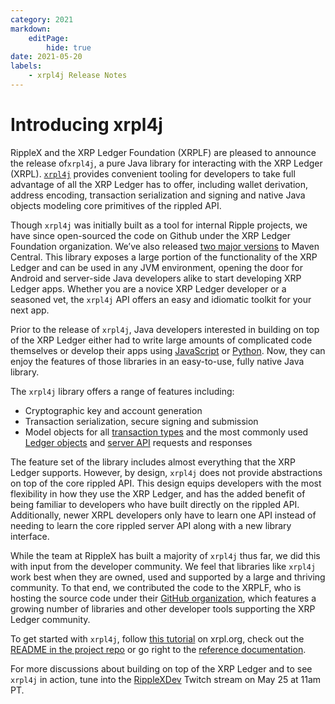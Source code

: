 ```yaml
---
category: 2021
markdown:
    editPage:
        hide: true
date: 2021-05-20
labels:
    - xrpl4j Release Notes
---
```

# Introducing xrpl4j

RippleX and the XRP Ledger Foundation (XRPLF) are pleased to announce the release of`xrpl4j`, a pure Java library for interacting with the XRP Ledger (XRPL). [`xrpl4j`](https://github.com/XRPLF/xrpl4j) provides convenient tooling for developers to take full advantage of all the XRP Ledger has to offer, including wallet derivation, address encoding, transaction serialization and signing and native Java objects modeling core primitives of the rippled API.

Though `xrpl4j` was initially built as a tool for internal Ripple projects, we have since open-sourced the code on Github under the XRP Ledger Foundation organization. We’ve also released [two major versions](https://search.maven.org/search?q=org.xrpl) to Maven Central. This library exposes a large portion of the functionality of the XRP Ledger and can be used in any JVM environment, opening the door for Android and server-side Java developers alike to start developing XRP Ledger apps. Whether you are a novice XRP Ledger developer or a seasoned vet, the `xrpl4j` API offers an easy and idiomatic toolkit for your next app.

Prior to the release of `xrpl4j`, Java developers interested in building on top of the XRP Ledger either had to write large amounts of complicated code themselves or develop their apps using [JavaScript](https://github.com/ripple/ripple-lib) or [Python](https://github.com/XRPLF/xrpl-py). Now, they can enjoy the features of those libraries in an easy-to-use, fully native Java library.

The `xrpl4j` library offers a range of features including:

* Cryptographic key and account generation
* Transaction serialization, secure signing and submission
* Model objects for all [transaction types](https://xrpl.org/transaction-formats.html) and the most commonly used [Ledger objects](https://xrpl.org/ledger-data-formats.html) and [server API](https://xrpl.org/public-rippled-methods.html) requests and responses

The feature set of the library includes almost everything that the XRP Ledger supports. However, by design, `xrpl4j` does not provide abstractions on top of the core rippled API. This design equips developers with the most flexibility in how they use the XRP Ledger, and has the added benefit of being familiar to developers who have built directly on the rippled API. Additionally, newer XRPL developers only have to learn one API instead of needing to learn the core rippled server API along with a new library interface.

While the team at RippleX has built a majority of `xrpl4j` thus far, we did this with input from the developer community. We feel that libraries like `xrpl4j` work best when they are owned, used and supported by a large and thriving community. To that end, we contributed the code to the XRPLF, who is hosting the source code under their [GitHub organization](https://github.com/XRPLF), which features a growing number of libraries and other developer tools supporting the XRP Ledger community.

To get started with `xrpl4j`, follow [this tutorial](https://xrpl.org/get-started-using-java.html) on xrpl.org, check out the [README in the project repo](https://github.com/XRPLF/xrpl4j/blob/main/README.md) or go right to the [reference documentation](https://javadoc.io/doc/org.xrpl/xrpl4j-parent/2.0.0/index.html).

For more discussions about building on top of the XRP Ledger and to see `xrpl4j` in action, tune into the [RippleXDev](https://www.twitch.tv/ripplexdev) Twitch stream on May 25 at 11am PT.
